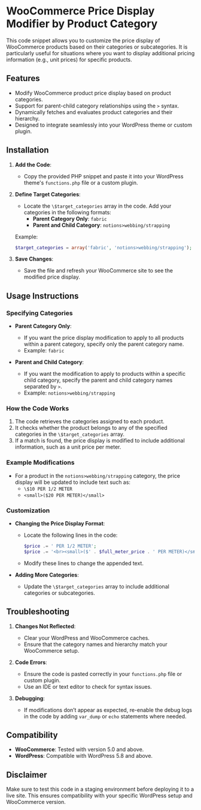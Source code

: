 # WooCommerce Price Display Modifier by Product Category

This code snippet allows you to customize the price display of WooCommerce products based on their categories or subcategories. It is particularly useful for situations where you want to display additional pricing information (e.g., unit prices) for specific products.

## Features

- Modify WooCommerce product price display based on product categories.
- Support for parent-child category relationships using the `>` syntax.
- Dynamically fetches and evaluates product categories and their hierarchy.
- Designed to integrate seamlessly into your WordPress theme or custom plugin.

## Installation

1. **Add the Code**:
   - Copy the provided PHP snippet and paste it into your WordPress theme's `functions.php` file or a custom plugin.

2. **Define Target Categories**:
   - Locate the `\$target_categories` array in the code. Add your categories in the following formats:
     - **Parent Category Only**: `fabric`
     - **Parent and Child Category**: `notions>webbing/strapping`

   Example:
   ```php
   $target_categories = array('fabric', 'notions>webbing/strapping');
   ```

3. **Save Changes**:
   - Save the file and refresh your WooCommerce site to see the modified price display.

## Usage Instructions

### Specifying Categories
- **Parent Category Only**:
  - If you want the price display modification to apply to all products within a parent category, specify only the parent category name.
  - Example: `fabric`

- **Parent and Child Category**:
  - If you want the modification to apply to products within a specific child category, specify the parent and child category names separated by `>`.
  - Example: `notions>webbing/strapping`

### How the Code Works
1. The code retrieves the categories assigned to each product.
2. It checks whether the product belongs to any of the specified categories in the `\$target_categories` array.
3. If a match is found, the price display is modified to include additional information, such as a unit price per meter.

### Example Modifications
- For a product in the `notions>webbing/strapping` category, the price display will be updated to include text such as:
  - `\$10 PER 1/2 METER`
  - `<small>($20 PER METER)</small>`

### Customization
- **Changing the Price Display Format**:
  - Locate the following lines in the code:
    ```php
    $price .= ' PER 1/2 METER';
    $price .= '<br><small>($' . $full_meter_price . ' PER METER)</small>';
    ```
  - Modify these lines to change the appended text.

- **Adding More Categories**:
  - Update the `\$target_categories` array to include additional categories or subcategories.

## Troubleshooting

1. **Changes Not Reflected**:
   - Clear your WordPress and WooCommerce caches.
   - Ensure that the category names and hierarchy match your WooCommerce setup.

2. **Code Errors**:
   - Ensure the code is pasted correctly in your `functions.php` file or custom plugin.
   - Use an IDE or text editor to check for syntax issues.

3. **Debugging**:
   - If modifications don’t appear as expected, re-enable the debug logs in the code by adding `var_dump` or `echo` statements where needed.

## Compatibility

- **WooCommerce**: Tested with version 5.0 and above.
- **WordPress**: Compatible with WordPress 5.8 and above.

## Disclaimer
Make sure to test this code in a staging environment before deploying it to a live site. This ensures compatibility with your specific WordPress setup and WooCommerce version.

